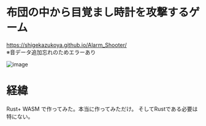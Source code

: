 # 布団の中から目覚まし時計を攻撃するゲーム
https://shigekazukoya.github.io/Alarm_Shooter/  
※音データ追加忘れのためエラーあり

![image](https://github.com/user-attachments/assets/ce36481e-c9a9-4063-a5e3-5df9a4fcdd7d)


# 経緯
Rust+ WASM で作ってみた。本当に作ってみただけ。
そしてRustである必要は特にない。
